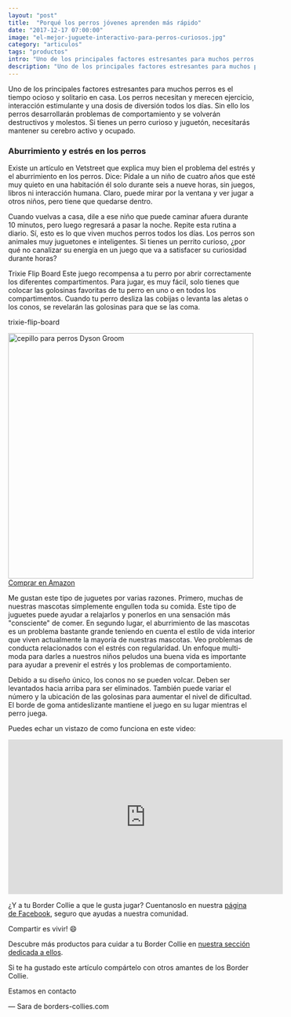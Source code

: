 ```yaml
---
layout: "post"
title:  "Porqué los perros jóvenes aprenden más rápido"
date: "2017-12-17 07:00:00"
image: "el-mejor-juguete-interactivo-para-perros-curiosos.jpg"
category: "articulos"
tags: "productos"
intro: "Uno de los principales factores estresantes para muchos perros es el tiempo ocioso y solitario en casa. Los perros necesitan y merecen ejercicio, interacción estimulante y una"
description: "Uno de los principales factores estresantes para muchos perros es el tiempo ocioso y solitario en casa. Los perros necesitan y merecen ejercicio, interacción estimulante"
---
```


Uno de los principales factores estresantes para muchos perros es el tiempo ocioso y solitario en casa. Los perros necesitan y merecen ejercicio, interacción estimulante y una dosis de diversión todos los días. Sin ello los perros desarrollarán problemas de comportamiento y se volverán destructivos y molestos. Si tienes un perro curioso y juguetón, necesitarás mantener su cerebro activo y ocupado.

### Aburrimiento y estrés en los perros

Existe un artículo en Vetstreet que explica muy bien el problema del estrés y el aburrimiento en los perros. Dice:
Pídale a un niño de cuatro años que esté muy quieto en una habitación él solo durante seis a nueve horas, sin juegos, libros ni interacción humana. Claro, puede mirar por la ventana y ver jugar a otros niños, pero tiene que quedarse dentro.

Cuando vuelvas a casa, dile a ese niño que puede caminar afuera durante 10 minutos, pero luego regresará a pasar la noche. Repite esta rutina a diario. Sí, esto es lo que viven muchos perros todos los días.
Los perros son animales muy juguetones e inteligentes. Si tienes un perrito curioso, ¿por qué no canalizar su energía en un juego que va a satisfacer su curiosidad durante horas?


Trixie Flip Board
Este juego recompensa a tu perro por abrir correctamente los diferentes compartimentos. Para jugar, es muy fácil, solo tienes que colocar las golosinas favoritas de tu perro en uno o en todos los compartimentos. Cuando tu perro desliza las cobijas o levanta las aletas o los conos, se revelarán las golosinas para que se las coma.

trixie-flip-board


<div class="text-center">
  <img src="{{ site.url }}/assets/img/productos/trixie-flip-board.jpg" width="500" height="auto" alt="cepillo para perros Dyson Groom">
</div>
<div class="text-center">
  <a class="button" href="http://amzn.to/2k7hXNQ">Comprar en Amazon</a>
</div>

Me gustan este tipo de juguetes por varias razones. Primero, muchas de nuestras mascotas simplemente engullen toda su comida. Este tipo de juguetes puede ayudar a relajarlos y ponerlos en una sensación más "consciente" de comer.
En segundo lugar, el aburrimiento de las mascotas es un problema bastante grande teniendo en cuenta el estilo de vida interior que viven actualmente la mayoría de nuestras mascotas. Veo problemas de conducta relacionados con el estrés con regularidad. Un enfoque multi-moda para darles a nuestros niños peludos una buena vida es importante para ayudar a prevenir el estrés y los problemas de comportamiento.

Debido a su diseño único, los conos no se pueden volcar. Deben ser levantados hacia arriba para ser eliminados. También puede variar el número y la ubicación de las golosinas para aumentar el nivel de dificultad. El borde de goma antideslizante mantiene el juego en su lugar mientras el perro juega.

Puedes echar un vistazo de como funciona en este video:
<div class="flex-video">
 <iframe width="560" height="315" src="https://www.youtube.com/embed/rAtVUyTLAN4" frameborder="0" gesture="media" allow="encrypted-media" allowfullscreen></iframe>
</div>

¿Y a tu Border Collie a que le gusta jugar? Cuentanoslo en nuestra [página de Facebook](https://www.facebook.com/borderscolliescom/), seguro que ayudas a nuestra comunidad.

Compartir es vivir! 😄

Descubre más productos para cuidar a tu Border Collie en <a href="{{ site.url }}/border-collie-productos/"> nuestra sección dedicada a ellos</a>.

Si te ha gustado este artículo compártelo con otros amantes de los Border Collie.

Estamos en contacto

— Sara de borders-collies.com
